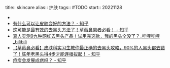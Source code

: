 title:: skincare
alias:: 护肤
tags:: #TODO 
start:: 20221128

-
- [有什么可以让皮肤变好的方法？ - 知乎](https://zhuanlan.zhihu.com/p/40181735?utm_id=0)
- [这可能是最有效的去黑头方法了！草莓鼻患者必看！ - 知乎](https://zhuanlan.zhihu.com/p/525231074)
- [真人实测9九种网红去黑头产品！试用完这款，我的黑头全没了？_哔哩哔哩_bilibili](https://www.bilibili.com/video/BV1WJ411r7Yf/)
- [【草莓鼻必看】皮肤科实习生教你最正确的去黑头攻略，90%的人黑头都去错了！陈年老黑头得4步才能连根拔起！ - 知乎](https://zhuanlan.zhihu.com/p/554716770)
- [痘痘会发展成痣吗？ - 知乎](https://www.zhihu.com/question/300887318)